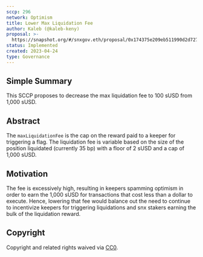 ```yaml
---
sccp: 296
network: Optimism
title: Lower Max Liquidation Fee
author: Kaleb (@kaleb-keny)
proposal: >-
  https://snapshot.org/#/snxgov.eth/proposal/0x174375e209eb511990d2d727ae7ebdb48935292f864f6c3071a04dba953808ed
status: Implemented
created: 2023-04-24
type: Governance
---
```


## Simple Summary

<!--"If you can't explain it simply, you don't understand it well enough." Provide a simplified and layman-accessible explanation of the SCCP.-->

This SCCP proposes to decrease the max liquidation fee to 100 sUSD from 1,000 sUSD.

## Abstract

<!--A short (~200 word) description of the variable change proposed.-->
The `maxLiquidationFee` is the cap on the reward paid to a keeper for triggering a flag. The liquidation fee is variable based on the size of the position liquidated (currently 35 bp) with a floor of 2 sUSD and a cap of 1,000 sUSD.

## Motivation

<!--The motivation is critical for SCCPs that want to update variables within Synthetix. It should clearly explain why the existing variable is not incentive aligned. SCCP submissions without sufficient motivation may be rejected outright.-->

The fee is excessively high, resulting in keepers spamming optimism in order to earn the 1,000 sUSD for transactions that cost less than a dollar to execute. Hence, lowering that fee would balance out the need to continue to incentivize keepers for triggering liquidations and snx stakers earning the bulk of the liquidation reward.


## Copyright

Copyright and related rights waived via [CC0](https://creativecommons.org/publicdomain/zero/1.0/).
